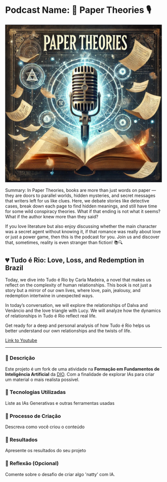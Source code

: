 # Podcast Name: 📖 Paper Theories 🎙️

![Paper Theories](https://github.com/MariWB/lab-natty-or-not/blob/568aaca57beeb0f65944cb181a69edab78ec99e5/Cover%20Podcast.jpg)

Summary:
In Paper Theories, books are more than just words on paper — they are doors to parallel worlds, hidden mysteries, and secret messages that writers left for us like clues. Here, we debate stories like detective cases, break down each page to find hidden meanings, and still have time for some wild conspiracy theories. What if that ending is not what it seems? What if the author knew more than they said?

If you love literature but also enjoy discussing whether the main character was a secret agent without knowing it, if that romance was really about love or just a power game, then this is the podcast for you. Join us and discover that, sometimes, reality is even stranger than fiction! 📚🔍

## 💔 Tudo é Rio: Love, Loss, and Redemption in Brazil

Today, we dive into Tudo é Rio by Carla Madeira, a novel that makes us reflect on the complexity of human relationships. This book is not just a story but a mirror of our own lives, where love, pain, jealousy, and redemption intertwine in unexpected ways.

In today’s conversation, we will explore the relationships of Dalva and Venâncio and the love triangle with Lucy. We will analyze how the dynamics of relationships in Tudo é Rio reflect real life.

Get ready for a deep and personal analysis of how Tudo é Rio helps us better understand our own relationships and the twists of life.

[Link to Youtube](https://youtu.be/dlI_chi9pmI)

---

### 📒 Descrição
Este projeto é um fork de uma atividade na **Formação em Fundamentos de Inteligência Artificial** da [DIO](https://github.com/digitalinnovationone/lab-natty-or-not).
Com a finalidade de explorar IAs para criar um material o mais realista possível.

### 🤖 Tecnologias Utilizadas
Liste as IAs Generativas e outras ferramentas usadas

### 🧐 Processo de Criação
Descreva como você criou o conteúdo

### 🚀 Resultados
Apresente os resultados do seu projeto

### 💭 Reflexão (Opcional)
Comente sobre o desafio de criar algo 'natty' com IA.
